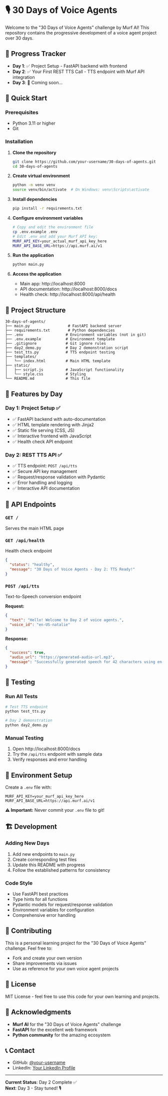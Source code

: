 # 🎙️ 30 Days of Voice Agents

Welcome to the "30 Days of Voice Agents" challenge by Murf AI! This repository contains the progressive development of a voice agent project over 30 days.

## 📅 Progress Tracker

- **Day 1**: ✅ Project Setup - FastAPI backend with frontend
- **Day 2**: ✅ Your First REST TTS Call - TTS endpoint with Murf API integration
- **Day 3**: 🔄 Coming soon...

## 🚀 Quick Start

### Prerequisites
- Python 3.11 or higher
- Git

### Installation

1. **Clone the repository**
   ```bash
   git clone https://github.com/your-username/30-days-of-agents.git
   cd 30-days-of-agents
   ```

2. **Create virtual environment**
   ```bash
   python -m venv venv
   source venv/bin/activate  # On Windows: venv\Scripts\activate
   ```

3. **Install dependencies**
   ```bash
   pip install -r requirements.txt
   ```

4. **Configure environment variables**
   ```bash
   # Copy and edit the environment file
   cp .env.example .env
   # Edit .env and add your Murf API key:
   MURF_API_KEY=your_actual_murf_api_key_here
   MURF_API_BASE_URL=https://api.murf.ai/v1
   ```

5. **Run the application**
   ```bash
   python main.py
   ```

6. **Access the application**
   - Main app: http://localhost:8000
   - API documentation: http://localhost:8000/docs
   - Health check: http://localhost:8000/api/health

## 📁 Project Structure

```
30-days-of-agents/
├── main.py                 # FastAPI backend server
├── requirements.txt        # Python dependencies
├── .env                   # Environment variables (not in git)
├── .env.example           # Environment template
├── .gitignore             # Git ignore rules
├── day2_demo.py           # Day 2 demonstration script
├── test_tts.py            # TTS endpoint testing
├── templates/
│   └── index.html         # Main HTML template
├── static/
│   ├── script.js          # JavaScript functionality
│   └── style.css          # Styling
└── README.md              # This file
```

## 🎯 Features by Day

### Day 1: Project Setup ✅
- ✅ FastAPI backend with auto-documentation
- ✅ HTML template rendering with Jinja2
- ✅ Static file serving (CSS, JS)
- ✅ Interactive frontend with JavaScript
- ✅ Health check API endpoint

### Day 2: REST TTS API ✅
- ✅ TTS endpoint: `POST /api/tts`
- ✅ Secure API key management
- ✅ Request/response validation with Pydantic
- ✅ Error handling and logging
- ✅ Interactive API documentation

## 🔧 API Endpoints

### `GET /`
Serves the main HTML page

### `GET /api/health`
Health check endpoint
```json
{
  "status": "healthy",
  "message": "30 Days of Voice Agents - Day 2: TTS Ready!"
}
```

### `POST /api/tts`
Text-to-Speech conversion endpoint

**Request:**
```json
{
  "text": "Hello! Welcome to Day 2 of voice agents.",
  "voice_id": "en-US-natalie"
}
```

**Response:**
```json
{
  "success": true,
  "audio_url": "https://generated-audio-url.mp3",
  "message": "Successfully generated speech for 42 characters using en-US-natalie"
}
```

## 🧪 Testing

### Run All Tests
```bash
# Test TTS endpoint
python test_tts.py

# Day 2 demonstration
python day2_demo.py
```

### Manual Testing
1. Open http://localhost:8000/docs
2. Try the `/api/tts` endpoint with sample data
3. Verify responses and error handling

## 🔐 Environment Setup

Create a `.env` file with:
```env
MURF_API_KEY=your_murf_api_key_here
MURF_API_BASE_URL=https://api.murf.ai/v1
```

**⚠️ Important:** Never commit your `.env` file to git!

## 🏗️ Development

### Adding New Days
1. Add new endpoints to `main.py`
2. Create corresponding test files
3. Update this README with progress
4. Follow the established patterns for consistency

### Code Style
- Use FastAPI best practices
- Type hints for all functions
- Pydantic models for request/response validation
- Environment variables for configuration
- Comprehensive error handling

## 🤝 Contributing

This is a personal learning project for the "30 Days of Voice Agents" challenge. Feel free to:
- Fork and create your own version
- Share improvements via issues
- Use as reference for your own voice agent projects

## 📝 License

MIT License - feel free to use this code for your own learning and projects.

## 🙏 Acknowledgments

- **Murf AI** for the "30 Days of Voice Agents" challenge
- **FastAPI** for the excellent web framework
- **Python community** for the amazing ecosystem

## 📞 Contact

- GitHub: [@your-username](https://github.com/your-username)
- LinkedIn: [Your LinkedIn Profile](https://linkedin.com/in/your-profile)

---

**Current Status**: Day 2 Complete ✅  
**Next**: Day 3 - Stay tuned! 🎙️

